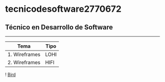 # tecnicodesoftware2770672
## Técnico en Desarrollo de Software 
---

| Tema | Tipo |
|---------|-------|
|1. Wireframes | LOHI |
|2. Wireframes | HIFI |

! [Bird](http://tinyurl.com/36zjdcd5)